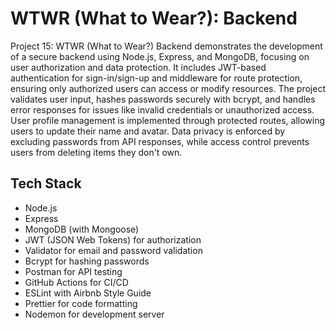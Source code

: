 # WTWR (What to Wear?): Backend

Project 15: WTWR (What to Wear?) Backend demonstrates the development of a secure backend using Node.js, Express, and MongoDB, focusing on user authorization and data protection. It includes JWT-based authentication for sign-in/sign-up and middleware for route protection, ensuring only authorized users can access or modify resources. The project validates user input, hashes passwords securely with bcrypt, and handles error responses for issues like invalid credentials or unauthorized access. User profile management is implemented through protected routes, allowing users to update their name and avatar. Data privacy is enforced by excluding passwords from API responses, while access control prevents users from deleting items they don't own.

## Tech Stack

- Node.js
- Express
- MongoDB (with Mongoose)
- JWT (JSON Web Tokens) for authorization
- Validator for email and password validation
- Bcrypt for hashing passwords
- Postman for API testing
- GitHub Actions for CI/CD
- ESLint with Airbnb Style Guide
- Prettier for code formatting
- Nodemon for development server
